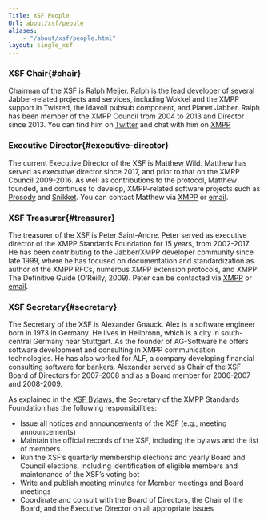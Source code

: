 ```yaml
---
Title: XSF People
Url: about/xsf/people
aliases:
    - "/about/xsf/people.html"
layout: single_xsf
---
```


### XSF Chair{#chair}

Chairman of the XSF is Ralph Meijer. Ralph is the lead developer of several Jabber-related projects and services, including Wokkel and the XMPP support in Twisted, the Idavoll pubsub component, and Planet Jabber. Ralph has been member of the XMPP Council from 2004 to 2013 and Director since 2013. You can find him on [Twitter](http://twitter.com/ralphm) and chat with him on [XMPP](xmpp:ralphm@ik.nu)

### Executive Director{#executive-director}

The current Executive Director of the XSF is Matthew Wild. Matthew has served as executive director since 2017, and prior to that on the XMPP Council 2009-2016. As well as contributions to the protocol, Matthew founded, and continues to develop, XMPP-related software projects such as [Prosody](https://prosody.im/) and [Snikket](https://snikket.org/). You can contact Matthew via [XMPP](xmpp:me@matthewwild.co.uk) or [email](mailto:me@matthewwild.co.uk).

### XSF Treasurer{#treasurer}

The treasurer of the XSF is Peter Saint-Andre. Peter served as executive director of the XMPP Standards Foundation for 15 years, from 2002-2017. He has been contributing to the Jabber/XMPP developer community since late 1999, where he has focused on documentation and standardization as author of the XMPP RFCs, numerous XMPP extension protocols, and XMPP: The Definitive Guide (O’Reilly, 2009). Peter can be contacted via [XMPP](xmpp:stpeter@jabber.org) or [email](mailto:stpeter@stpeter.im).

### XSF Secretary{#secretary}

The Secretary of the XSF is Alexander Gnauck. Alex is a software engineer born in 1973 in Germany. He lives in Heilbronn, which is a city in south-central Germany near Stuttgart. As the founder of AG-Software he offers software development and consulting in XMPP communication technologies. He has also worked for ALF, a company developing financial consulting software for bankers. Alexander served as Chair of the XSF Board of Directors for 2007-2008 and as a Board member for 2006-2007 and 2008-2009.

As explained in the [XSF Bylaws](/about/xsf/bylaws), the Secretary of the XMPP Standards Foundation has the following responsibilities:

- Issue all notices and announcements of the XSF (e.g., meeting announcements)
- Maintain the official records of the XSF, including the bylaws and the list of members
- Run the XSF’s quarterly membership elections and yearly Board and Council elections, including identification of eligible members and maintenance of the XSF’s voting bot
- Write and publish meeting minutes for Member meetings and Board meetings
- Coordinate and consult with the Board of Directors, the Chair of the Board, and the Executive Director on all appropriate issues
